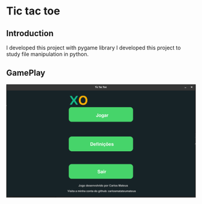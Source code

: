 # Tic tac toe

## Introduction
I developed this project with pygame library
I developed this project to study file manipulation in python.

## GamePlay

![img1](https://github.com/carlosmatateumateus/Tic-tac-toe-/blob/main/printscreen/img1.png)
